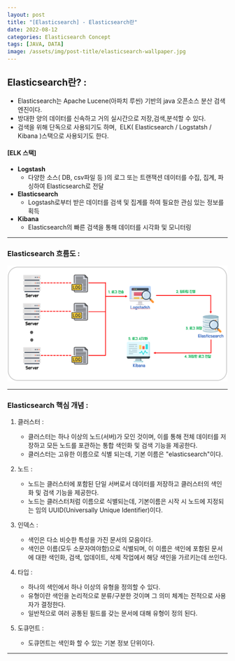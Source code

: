 ```yaml
---
layout: post
title: "[Elasticsearch] - Elasticsearch란"
date: 2022-08-12
categories: Elasticsearch Concept
tags: [JAVA, DATA]
image: /assets/img/post-title/elasticsearch-wallpaper.jpg
---
```


## Elasticsearch란? :
- Elasticsearch는 Apache Lucene(아파치 루씬) 기반의 java 오픈소스 분산 검색 엔진이다.
- 방대한 양의 데이터를 신속하고 거의 실시간으로 저장,검색,분석할 수 있다.
- 검색을 위해 단독으로 사용되기도 하며,  ELK( Elasticsearch / Logstatsh / Kibana )스택으로 사용되기도 한다.

#### [ELK 스택]
- **Logstash**
  - 다양한 소스( DB, csv파일 등 )의 로그 또는 트랜잭션 데이터를 수집, 집계, 파싱하여 Elasticsearch로 전달
- **Elasticsearch**
  - Logstash로부터 받은 데이터를 검색 및 집계를 하여 필요한 관심 있는 정보를 획득
- **Kibana**
  - Elasticsearch의 빠른 검색을 통해 데이터를 시각화 및 모니터링

* * *

### Elasticsearch 흐름도 :
![텍스트](/assets/img/post/JAVA/ELK%20%EA%B5%AC%EC%A1%B0.PNG)

* * *

### Elasticsearch 핵심 개념 :
1. 클러스터 :
   - 클러스터는 하나 이상의 노드(서버)가 모인 것이며, 이를 통해 전체 데이터를 저장하고 모든 노드를 포관하는 통합 색인화 및 검색 기능을 제공한다.
   - 클러스터는 고유한 이름으로 식별 되는데, 기본 이름은 "elasticsearch"이다.

2. 노드 :
   - 노드는 클러스터에 포함된 단일 서버로서 데이터를 저장하고 클러스터의 색인화 및 검색 기능을 제공한다.
   - 노드는 클러스터처럼 이름으로 식별되는데, 기본이름은 시작 시 노드에 지정되는 임의 UUID(Universally Unique Identifier)이다.

3. 인덱스 :
   - 색인은 다소 비슷한 특성을 가진 문서의 모음이다.
   - 색인은 이름(모두 소문자여야함)으로 식별되며, 이 이름은 색인에 포함된 문서에 대한 색인화, 검색, 업데이트, 삭제 작업에서 해당 색인을 가르키는데 쓰인다.

4. 타입 :
   - 하나의 색인에서 하나 이상의 유형을 정의할 수 있다.
   - 유형이란 색인을 논리적으로 분류/구분한 것이며 그 의미 체계는 전적으로 사용자가 결정한다.
   - 일반적으로 여러 공통된 필드를 갖는 문서에 대해 유형이 정의 된다.

5. 도큐먼트 :
   - 도큐먼트는 색인화 할 수 있는 기본 정보 단위이다.

* * *